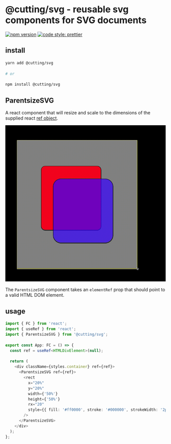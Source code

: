 # @cutting/svg - reusable svg components for SVG documents
[![npm version](https://img.shields.io/npm/v/@cutting/svg.svg)](https://www.npmjs.com/package/@cutting/svg)
[![code style: prettier](https://img.shields.io/badge/code_style-prettier-ff69b4.svg)](https://github.com/prettier/prettier)

## install 

```sh
yarn add @cutting/svg

# or

npm install @cutting/svg
```

## ParentsizeSVG

A react component that will resize and scale to the dimensions of the supplied react [ref object](https://reactjs.org/docs/refs-and-the-dom.html).

![svg document resizing to scale when using the ParentsizeSVG component](./img/sizer.gif)

The `ParentsizeSVG` component takes an `elementRef` prop that should point to a valid HTML DOM element.

## usage

```ts
import { FC } from 'react';
import { useRef } from 'react';
import { ParentsizeSVG } from '@cutting/svg';

export const App: FC = () => {
  const ref = useRef<HTMLDivElement>(null);

  return (
    <div className={styles.container} ref={ref}>
      <ParentsizeSVG ref={ref}>
        <rect
          x="20%"
          y="20%"
          width={'50%'}
          height={'50%'}
          rx="20"
          style={{ fill: '#ff0000', stroke: '#000000', strokeWidth: '2px' }}
        />
      </ParentsizeSVG>
    </div>
  );
};
```